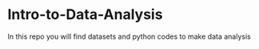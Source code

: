 # Intro-to-Data-Analysis
In this repo you will find datasets and python codes to make data analysis
